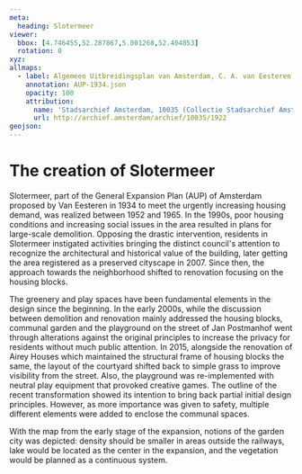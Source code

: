 ```yaml
---
meta:
  heading: Slotermeer
viewer:
  bbox: [4.746455,52.287867,5.001268,52.404853]
  rotation: 0
xyz:
allmaps:
  - label: Algemeen Uitbreidingsplan van Amsterdam, C. A. van Eesteren, Scale 1:12,500. (1934)
    annotation: AUP-1934.json
    opacity: 100
    attribution:
      name: 'Stadsarchief Amsterdam, 10035 (Collectie Stadsarchief Amsterdam; kaarten van geheel Amsterdam), folder 1922'
      url: http://archief.amsterdam/archief/10035/1922
geojson:
---
```

# The creation of Slotermeer
Slotermeer, part of the General Expansion Plan (AUP) of Amsterdam proposed by Van Eesteren in 1934 to meet the urgently increasing housing demand, was realized between 1952 and 1965. In the 1990s, poor housing conditions and increasing social issues in the area resulted in plans for large-scale demolition. Opposing the drastic intervention, residents in Slotermeer instigated activities bringing the distinct council's attention to recognize the architectural and historical value of the building, later getting the area registered as a preserved cityscape in 2007. Since then, the approach towards the neighborhood shifted to renovation focusing on the housing blocks.

The greenery and play spaces have been fundamental elements in the design since the beginning. In the early 2000s, while the discussion between demolition and renovation mainly addressed the housing blocks, communal garden and the playground on the street of Jan Postmanhof went through alterations against the original principles to increase the privacy for residents without much public attention. In 2015, alongside the renovation of Airey Houses which maintained the structural frame of housing blocks the same, the layout of the courtyard shifted back to simple grass to improve visibility from the street. Also, the playground was re-implemented with neutral play equipment that provoked creative games. The outline of the recent transformation showed its intention to bring back partial initial design principles. However, as more importance was given to safety, multiple different elements were added to enclose the communal spaces.

With the map from the early stage of the expansion, notions of the garden city was depicted: density should be smaller in areas outside the railways, lake would be located as the center in the expansion, and the vegetation would be planned as a continuous system.